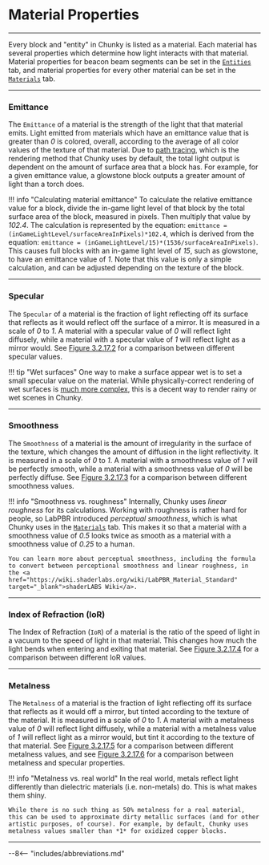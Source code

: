 # Material Properties

---

Every block and "entity" in Chunky is listed as a material. Each material has several properties which determine how light interacts with that material. Material properties for beacon beam segments can be set in the [`Entities`](../../user_interface/render_controls/entities#beacon-beam-controls) tab, and material properties for every other material can be set in the [`Materials`](../../user_interface/render_controls/materials) tab.

---

### Emittance

The `Emittance` of a material is the strength of the light that that material emits. Light emitted from materials which have an emittance value that is greater than *0* is colored, overall, according to the average of all color values of the texture of that material. Due to [path tracing](../path_tracing), which is the rendering method that Chunky uses by default, the total light output is dependent on the amount of surface area that a block has. For example, for a given emittance value, a glowstone block outputs a greater amount of light than a torch does.

!!! info "Calculating material emittance"
    To calculate the relative emittance value for a block, divide the in-game light level of that block by the total surface area of the block, measured in pixels. Then multiply that value by *102.4*. The calculation is represented by the equation: `emittance = (inGameLightLevel/surfaceAreaInPixels)*102.4`, which is derived from the equation: `emittance = (inGameLightLevel/15)*(1536/surfaceAreaInPixels)`. This causes full blocks with an in-game light level of *15*, such as glowstone, to have an emittance value of *1*. Note that this value is only a simple calculation, and can be adjusted depending on the texture of the block.
    
---

### Specular

The `Specular` of a material is the fraction of light reflecting off its surface that reflects as it would reflect off the surface of a mirror. It is measured in a scale of *0* to *1*. A material with a specular value of *0* will reflect light diffusely, while a material with a specular value of *1* will reflect light as a mirror would. See [Figure 3.2.17.2](../../user_interface/render_controls/materials#figure-3-2-17-2) for a comparison between different specular values.

!!! tip "Wet surfaces"
    One way to make a surface appear wet is to set a small specular value on the material. While physically-correct rendering of wet surfaces is <a href="http://graphics.ucsd.edu/~henrik/papers/rendering_wet_materials/rendering_wet_materials_egwr99.pdf" target="_blank">much more complex</a>, this is a decent way to render rainy or wet scenes in Chunky.

---

### Smoothness

The `Smoothness` of a material is the amount of irregularity in the surface of the texture, which changes the amount of diffusion in the light reflectivity. It is measured in a scale of *0* to *1*. A material with a smoothness value of *1* will be perfectly smooth, while a material with a smoothness value of *0* will be perfectly diffuse. See [Figure 3.2.17.3](../../user_interface/render_controls/materials#figure-3-2-17-3) for a comparison between different smoothness values.

!!! info "Smoothness vs. roughness"
    Internally, Chunky uses *linear roughness* for its calculations. Working with roughness is rather hard for people, so LabPBR introduced *perceptual smoothness*, which is what Chunky uses in the [`Materials`](../../user_interface/render_controls/materials) tab. This makes it so that a material with a smoothness value of *0.5* looks twice as smooth as a material with a smoothness value of *0.25* to a human.
    
    You can learn more about perceptual smoothness, including the formula to convert between perceptional smoothness and linear roughness, in the <a href="https://wiki.shaderlabs.org/wiki/LabPBR_Material_Standard" target="_blank">shaderLABS Wiki</a>.

---

### Index of Refraction (IoR)

The Index of Refraction (`IoR`) of a material is the ratio of the speed of light in a vacuum to the speed of light in that material. This changes how much the light bends when entering and exiting that material. See [Figure 3.2.17.4](../../user_interface/render_controls/materials#figure-3-2-17-4) for a comparison between different IoR values.

---

### Metalness

The `Metalness` of a material is the fraction of light reflecting off its surface that reflects as it would off a mirror, but tinted according to the texture of the material. It is measured in a scale of *0* to *1*. A material with a metalness value of *0* will reflect light diffusely, while a material with a metalness value of *1* will reflect light as a mirror would, but tint it according to the texture of that material. See [Figure 3.2.17.5](../../user_interface/render_controls/materials#figure-3-2-17-5) for a comparison between different metalness values, and see [Figure 3.2.17.6](../../user_interface/render_controls/materials#figure-3-2-17-6) for a comparison between metalness and specular properties.

!!! info "Metalness vs. real world"
    In the real world, metals reflect light differently than dielectric materials (i.e. non-metals) do. This is what makes them shiny.

    While there is no such thing as 50% metalness for a real material, this can be used to approximate dirty metallic surfaces (and for other artistic purposes, of course). For example, by default, Chunky uses metalness values smaller than *1* for oxidized copper blocks.

---

--8<-- "includes/abbreviations.md"
